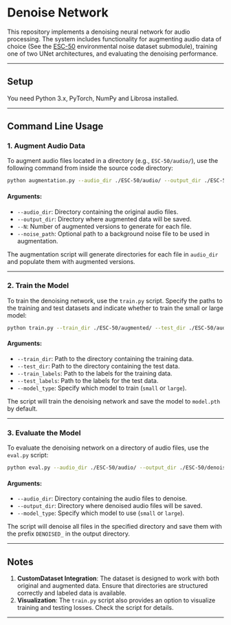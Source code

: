 # Denoise Network

This repository implements a denoising neural network for audio processing. The system includes functionality for augmenting audio data of choice (See the [ESC-50](https://github.com/karolpiczak/ESC-50) environmental noise dataset submodule), training one of two UNet architectures, and evaluating the denoising performance.

---

## Setup

You need Python 3.x, PyTorch, NumPy and Librosa installed.

---

## Command Line Usage

### **1. Augment Audio Data**

To augment audio files located in a directory (e.g., `ESC-50/audio/`), use the following command from inside the source code directory:

```bash
python augmentation.py --audio_dir ./ESC-50/audio/ --output_dir ./ESC-50/augmented/ --N 5 --noise_path ./background_noise.wav
```

#### Arguments:
- `--audio_dir`: Directory containing the original audio files.
- `--output_dir`: Directory where augmented data will be saved.
- `--N`: Number of augmented versions to generate for each file.
- `--noise_path`: Optional path to a background noise file to be used in augmentation.

The augmentation script will generate directories for each file in `audio_dir` and populate them with augmented versions.

---

### **2. Train the Model**

To train the denoising network, use the `train.py` script. Specify the paths to the training and test datasets and indicate whether to train the small or large model:

```bash
python train.py --train_dir ./ESC-50/augmented/ --test_dir ./ESC-50/audio/ --train_labels ./ESC-50/train_labels/ --test_labels ./ESC-50/test_labels/ --model_type small
```

#### Arguments:
- `--train_dir`: Path to the directory containing the training data.
- `--test_dir`: Path to the directory containing the test data.
- `--train_labels`: Path to the labels for the training data.
- `--test_labels`: Path to the labels for the test data.
- `--model_type`: Specify which model to train (`small` or `large`).

The script will train the denoising network and save the model to `model.pth` by default.

---

### **3. Evaluate the Model**

To evaluate the denoising network on a directory of audio files, use the `eval.py` script:

```bash
python eval.py --audio_dir ./ESC-50/audio/ --output_dir ./ESC-50/denoised/ --model_type small
```

#### Arguments:
- `--audio_dir`: Directory containing the audio files to denoise.
- `--output_dir`: Directory where denoised audio files will be saved.
- `--model_type`: Specify which model to use (`small` or `large`).

The script will denoise all files in the specified directory and save them with the prefix `DENOISED_` in the output directory.

---

## Notes

1. **CustomDataset Integration**: The dataset is designed to work with both original and augmented data. Ensure that directories are structured correctly and labeled data is available.
2. **Visualization**: The `train.py` script also provides an option to visualize training and testing losses. Check the script for details.

---

